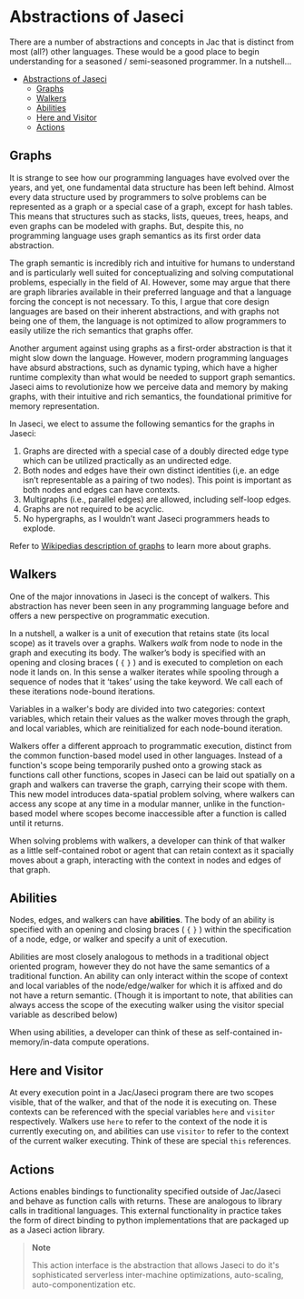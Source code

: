 # Abstractions of Jaseci

There are a number of abstractions and concepts in Jac that is distinct from most (all?) other languages. These would be a good place to begin understanding for a seasoned / semi-seasoned programmer. In a nutshell...

- [Abstractions of Jaseci](#abstractions-of-jaseci)
  - [Graphs](#graphs)
  - [Walkers](#walkers)
  - [Abilities](#abilities)
  - [Here and Visitor](#here-and-visitor)
  - [Actions](#actions)


## Graphs

It is strange to see how our programming languages have evolved over the years, and yet, one fundamental data structure has been left behind. Almost every data structure used by programmers to solve problems can be represented as a graph or a special case of a graph, except for hash tables. This means that structures such as stacks, lists, queues, trees, heaps, and even graphs can be modeled with graphs. But, despite this, no programming language uses graph semantics as its first order data abstraction.

The graph semantic is incredibly rich and intuitive for humans to understand and is particularly well suited for conceptualizing and solving computational problems, especially in the field of AI. However, some may argue that there are graph libraries available in their preferred language and that a language forcing the concept is not necessary. To this, I argue that core design languages are based on their inherent abstractions, and with graphs not being one of them, the language is not optimized to allow programmers to easily utilize the rich semantics that graphs offer.

Another argument against using graphs as a first-order abstraction is that it might slow down the language. However, modern programming languages have absurd abstractions, such as dynamic typing, which have a higher runtime complexity than what would be needed to support graph semantics. Jaseci aims to revolutionize how we perceive data and memory by making graphs, with their intuitive and rich semantics, the foundational primitive for memory representation.

In Jaseci, we elect to assume the following semantics for the graphs in Jaseci:

1. Graphs are directed with a special case of a doubly directed edge
type which can be utilized practically as an undirected edge.
2. Both nodes and edges have their own distinct identities (i,e. an edge isn’t representable
as a pairing of two nodes). This point is important as both nodes and edges can have
contexts.
3. Multigraphs (i.e., parallel edges) are allowed, including self-loop edges.
4. Graphs are not required to be acyclic.
5. No hypergraphs, as I wouldn’t want Jaseci programmers heads to explode.

Refer to [Wikipedias description of graphs](https://en.wikipedia.org/wiki/Graph_(discrete_mathematics)) to learn more about graphs.

## Walkers

One of the major innovations in Jaseci is the concept of walkers. This abstraction has never been seen in any programming language before and offers a new perspective on programmatic execution.

In a nutshell, a walker is a unit of execution that retains state (its local scope) as it travels
over a graphs. Walkers *walk* from node to node in the graph and executing its body.
The walker’s body is specified with an opening and closing braces ( `{` `}` ) and is executed to
completion on each node it lands on. In this sense a walker iterates while spooling through a
sequence of nodes that it ‘takes’ using the take keyword. We call each of these iterations
node-bound iterations.

Variables in a walker's body are divided into two categories: context variables, which retain their values as the walker moves through the graph, and local variables, which are reinitialized for each node-bound iteration.

Walkers offer a different approach to programmatic execution, distinct from the common function-based model used in other languages. Instead of a function's scope being temporarily pushed onto a growing stack as functions call other functions, scopes in Jaseci can be laid out spatially on a graph and walkers can traverse the graph, carrying their scope with them. This new model introduces data-spatial problem solving, where walkers can access any scope at any time in a modular manner, unlike in the function-based model where scopes become inaccessible after a function is called until it returns.

When solving problems with walkers, a developer can think of that walker as a little self-contained robot or agent that can retain context as it spacially moves about a graph, interacting with the context in nodes and edges of that graph.

## Abilities

Nodes, edges, and walkers can have **abilities**. The body of an ability is specified with an
opening and closing braces ( `{` `}` ) within the specification of a node, edge, or walker and
specify a unit of execution.

Abilities are most closely analogous to methods in a traditional object oriented program,
however they do not have the same semantics of a traditional function. An ability can only
interact within the scope of context and local variables of the node/edge/walker for which it
is affixed and do not have a return semantic. (Though it is important to note, that abilities
can always access the scope of the executing walker using the visitor special variable as
described below)

When using abilities, a developer can think of these as self-contained in-memory/in-data
compute operations.

## Here and Visitor

At every execution point in a Jac/Jaseci program there are two scopes visible, that of the
walker, and that of the node it is executing on. These contexts can be referenced with the
special variables `here` and `visitor` respectively. Walkers use `here` to refer to the context of
the node it is currently executing on, and abilities can use `visitor` to refer to the context of
the current walker executing. Think of these are special `this` references.

## Actions

Actions enables bindings to functionality specified outside of Jac/Jaseci and behave as function
calls with returns. These are analogous to library calls in traditional languages. This external
functionality in practice takes the form of direct binding to python implementations that are
packaged up as a Jaseci action library.


> **Note**
>
> This action interface is the abstraction that allows Jaseci to do it's sophisticated serverless inter-machine optimizations, auto-scaling, auto-componentization etc.
